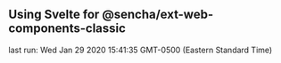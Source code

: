 ## Using Svelte for @sencha/ext-web-components-classic

last run: Wed Jan 29 2020 15:41:35 GMT-0500 (Eastern Standard Time)